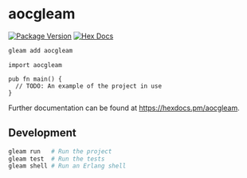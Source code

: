 # aocgleam

[![Package Version](https://img.shields.io/hexpm/v/aocgleam)](https://hex.pm/packages/aocgleam)
[![Hex Docs](https://img.shields.io/badge/hex-docs-ffaff3)](https://hexdocs.pm/aocgleam/)

```sh
gleam add aocgleam
```

```gleam
import aocgleam

pub fn main() {
  // TODO: An example of the project in use
}
```

Further documentation can be found at <https://hexdocs.pm/aocgleam>.

## Development

```sh
gleam run   # Run the project
gleam test  # Run the tests
gleam shell # Run an Erlang shell
```
